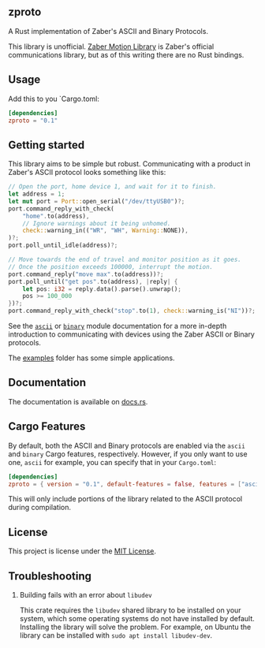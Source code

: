 ## zproto

A Rust implementation of Zaber's ASCII and Binary Protocols.

This library is unofficial. [Zaber Motion Library](https://www.zaber.com/software)
is Zaber's official communications library, but as of this writing there are no Rust bindings.

## Usage

Add this to you `Cargo.toml:

```toml
[dependencies]
zproto = "0.1"
```

## Getting started

This library aims to be simple but robust. Communicating with a product in Zaber's
ASCII protocol looks something like this:

```rust
// Open the port, home device 1, and wait for it to finish.
let address = 1;
let mut port = Port::open_serial("/dev/ttyUSB0")?;
port.command_reply_with_check(
    "home".to(address),
    // Ignore warnings about it being unhomed.
    check::warning_in(("WR", "WH", Warning::NONE)),
)?;
port.poll_until_idle(address)?;

// Move towards the end of travel and monitor position as it goes.
// Once the position exceeds 100000, interrupt the motion.
port.command_reply("move max".to(address))?;
port.poll_until("get pos".to(address), |reply| {
    let pos: i32 = reply.data().parse().unwrap();
    pos >= 100_000
})?;
port.command_reply_with_check("stop".to(1), check::warning_is("NI"))?;
```

See the [`ascii`](https://docs.rs/zproto/latest/zproto/ascii) or
[`binary`](https://docs.rs/zproto/latest/zproto/binary) module documentation for
a more in-depth introduction to communicating with devices using the Zaber ASCII
or Binary protocols.

The [examples](examples) folder has some simple applications.

## Documentation

The documentation is available on [docs.rs](https://docs.rs/zproto).

## Cargo Features

By default, both the ASCII and Binary protocols are enabled via the `ascii` and
`binary` Cargo features, respectively. However, if you only want to use one,
`ascii` for example, you can specify that in your `Cargo.toml`:

```toml
[dependencies]
zproto = { version = "0.1", default-features = false, features = ["ascii"] }
```

This will only include portions of the library related to the ASCII protocol
during compilation.

## License

This project is license under the [MIT License](LICENSE).

## Troubleshooting

1. Building fails with an error about `libudev`

    This crate requires the `libudev` shared library to be installed on your system, which some operating systems do not have installed by default.
    Installing the library will solve the problem.
    For example, on Ubuntu the library can be installed with `sudo apt install libudev-dev`.
